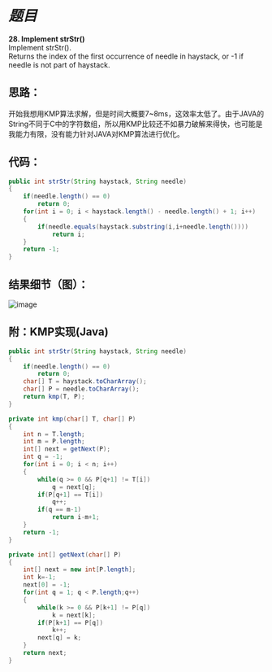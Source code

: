 # *题目*
**28. Implement strStr()**  
Implement strStr().  
Returns the index of the first occurrence of needle in haystack, or -1 if needle is not part of haystack.  
## 思路：
开始我想用KMP算法求解，但是时间大概要7~8ms，这效率太低了。由于JAVA的String不同于C中的字符数组，所以用KMP比较还不如暴力破解来得快，也可能是我能力有限，没有能力针对JAVA对KMP算法进行优化。
## 代码：
```java
public int strStr(String haystack, String needle)
{
    if(needle.length() == 0)
        return 0;
    for(int i = 0; i < haystack.length() - needle.length() + 1; i++)
    {
        if(needle.equals(haystack.substring(i,i+needle.length())))
            return i;
    }
    return -1;
}
```
## 结果细节（图）：
![image](https://github.com/jnuyanfa/YanFa-LeetCode-with-JAVA/blob/master/leetcode028_ImplementStrStr/img/1.png)
## 附：KMP实现(Java)
```java
public int strStr(String haystack, String needle)
{
    if(needle.length() == 0)
        return 0;
    char[] T = haystack.toCharArray();
    char[] P = needle.toCharArray();
    return kmp(T, P);
}

private int kmp(char[] T, char[] P)
{
    int n = T.length;
    int m = P.length;
    int[] next = getNext(P);
    int q = -1;
    for(int i = 0; i < n; i++)
    {
        while(q >= 0 && P[q+1] != T[i])
            q = next[q];
        if(P[q+1] == T[i])
            q++;
        if(q == m-1)
            return i-m+1;
    }
    return -1;
}

private int[] getNext(char[] P)
{
    int[] next = new int[P.length];
    int k=-1;
    next[0] = -1;
    for(int q = 1; q < P.length;q++)
    {
        while(k >= 0 && P[k+1] != P[q])
            k = next[k];
        if(P[k+1] == P[q])
            k++;
        next[q] = k;
    }
    return next;
}
```
